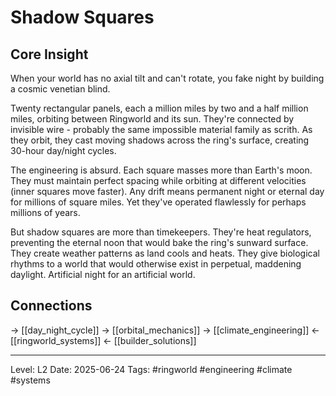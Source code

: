 # Shadow Squares

## Core Insight
When your world has no axial tilt and can't rotate, you fake night by building a cosmic venetian blind.

Twenty rectangular panels, each a million miles by two and a half million miles, orbiting between Ringworld and its sun. They're connected by invisible wire - probably the same impossible material family as scrith. As they orbit, they cast moving shadows across the ring's surface, creating 30-hour day/night cycles.

The engineering is absurd. Each square masses more than Earth's moon. They must maintain perfect spacing while orbiting at different velocities (inner squares move faster). Any drift means permanent night or eternal day for millions of square miles. Yet they've operated flawlessly for perhaps millions of years.

But shadow squares are more than timekeepers. They're heat regulators, preventing the eternal noon that would bake the ring's sunward surface. They create weather patterns as land cools and heats. They give biological rhythms to a world that would otherwise exist in perpetual, maddening daylight. Artificial night for an artificial world.

## Connections
→ [[day_night_cycle]]
→ [[orbital_mechanics]]
→ [[climate_engineering]]
← [[ringworld_systems]]
← [[builder_solutions]]

---
Level: L2
Date: 2025-06-24
Tags: #ringworld #engineering #climate #systems